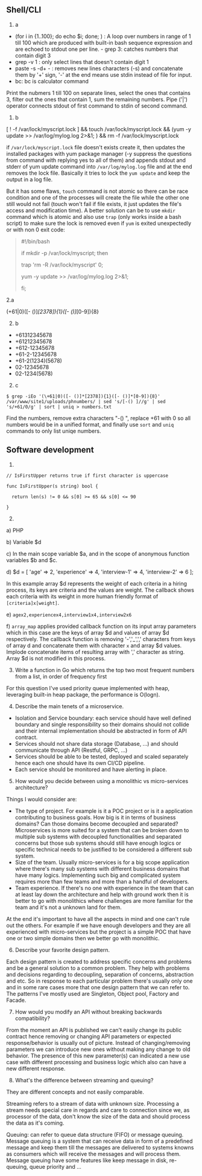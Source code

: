 ## Shell/CLI

1. a
- (for i in {1..100}; do echo $i; done; ) : A loop over numbers in range of 1 till 100 which are produced with built-in bash sequence expression and are echoed to stdout one per line. - grep 3: catches numbers that contain digit 3
- grep -v 1 : only select lines that doesn't contain digit 1
- paste -s -d+ - : removes new lines characters (-s) and concatenate them by '+' sign, '-' at the end means use stdin instead of file for input.
- bc: bc is calculator command

Print the nubmers 1 till 100 on separate lines, select the ones that contains 3, filter out the ones that contain 1, sum the remaining numbers.
Pipe ('|') operator connects stdout of first command to stdin of second command.

1. b

 [ ! -f /var/lock/myscript.lock ] && touch /var/lock/myscript.lock && (yum -y update >> /var/log/mylog.log 2>&1; ) && rm -f /var/lock/myscript.lock

if `/var/lock/myscript.lock` file doesn't exists create it, then updates the installed packages with yum package manager (-y suppress the questions from command with replying yes to all of them) and appends stdout and stderr of yum update command into `/var/log/mylog.log` file and at the end removes the lock file. Basically it tries to lock the `yum update` and keep the output in a log file.

But it has some flaws, `touch` command is not atomic so there can be race condition and one of the processes will create the file while the other one still would not fail (touch won't fail if file exists, it just updates the file's access and modification time). A better solution can be to use `mkdir` command which is atomic and also use `trap` (only works inside a bash script) to make sure the lock is removed even if `yum` is exited unexpectedly or with non 0 exit code:

> #!/bin/bash
> 
> if mkdir -p /var/lock/myscript; then
> 
>   trap 'rm -R /var/lock/myscript' 0;
> 
> yum -y update >> /var/log/mylog.log 2>&1;
>
>  fi;


2.a

(\+61|0)([- ()]*[2378]){1}([- ()]*[0-9]){8}

2. b
- +61312345678 
- +61212345678
- +612-12345678
- +61-2-12345678
- +61-2(1234)(5678)
- 02-12345678
- 02-1234(5678)

2. c

`$ grep -iEo '(\+61|0)([- ()]*[2378]){1}([- ()]*[0-9]){8}' /var/www/site1/uploads/phnumbers/ | sed 's/[-() ]//g' | sed 's/+61/0/g' | sort | uniq > numbers.txt`

Find the numbers, remove extra characters "-() ", replace +61 with 0 so all numbers would be in a unified format, and finally use `sort` and `uniq` commands to only list uniqe numbers.


## Software development

1. 

`// IsFirstUpper returns true if first character is uppercase`

`func IsFirstUpper(s string) bool {`

`  return len(s) != 0 && s[0] >= 65 && s[0] <= 90`

`}`

2. 
a) PHP

b) Variable $d

c) In the main scope variable $a, and in the scope of anonymous function variables $b and $c.

d) $d = [ 'age' => 2, 'experience' => 4, 'interview-1' => 4, 'interview-2' => 6 ];

In this example array $d represents the weight of each criteria in a hiring process, its keys are criteria and the values are weight. The callback shows each criteria with its weight in more human friendly format of `[criteria]x[weight]`.

e) `agex2,experiencex4,interview1x4,interview2x6`

f) `array_map` applies provided callback function on its input array parameters which in this case are the keys of array $d and values of array $d respectively. The callback function is removing '-','_',',' characters from keys of array d and concatenate them with character `x` and array $d values. Implode concatenate items of resulting array with ',' character as string. Array $d is not modified in this process.

3. Write a function in Go which returns the top two most frequent numbers from a list, in order of frequency first

For this question I've used priority queue implemented with heap, leveraging built-in heap package, the performance is O(logn).

4. Describe the main tenets of a microservice.


- Isolation and Service boundary: each service should have well defined boundary and single responsibility so their domains should not collide and their internal implementation should be abstracted in form of API contract.
- Services should not share data storage (Database, ...) and should communicate through API (Restful, GRPC, ...)
- Services should be able to be tested, deployed and scaled separately hence each one should have its own CI/CD pipeline.
- Each service should be monitored and have alerting in place.


5. How would you decide between using a monolithic vs micro-services architecture?

Things I would consider are:
- The type of project. For example is it a POC project or is it a application contributing to business goals. How big is it in terms of business domains? Can those domains become decoupled and separated? Microservices is more suited for a system that can be broken down to multiple sub systems with decoupled functionalities and separated concerns but those sub systems should still have enough logics or specific technical needs to be justified to be considered a different sub system.
- Size of the team. Usually micro-services is for a big scope application where there's many sub systems with different business domains that have many logics. Implementing such big and complicated system requires more than few teams and more than a handful of developers. 
- Team experience. If there's no one with experience in the team that can at least lay down the architecture and help with ground work then it is better to go with monolithics where challenges are more familiar for the team and it's not a unknown land for them.

At the end it's important to have all the aspects in mind and one can't rule out the others. For example if we have enough developers and they are all experienced with micro-services but the project is a simple POC that have one or two simple domains then we better go with monolithic. 

6. Describe your favorite design pattern.

Each design pattern is created to address specific concerns and problems and be a general solution to a common problem. They help with problems and decisions regarding to decoupling, separation of concerns, abstraction and etc. So in response to each particular problem there's usually only one and in some rare cases more that one design pattern that we can refer to. The patterns I've mostly used are Singleton, Object pool, Factory and Facade.

7. How would you modify an API without breaking backwards compatibility?
 
 From the moment an API is published we can't easily change its public contract hence removing or changing API parameters or expected response/behavior is usually out of picture. Instead of changing/removing parameters we can introduce new ones without making any change to old behavior. The presence of this new parameter(s) can indicated a new use case with different processing and business logic which also can have a new different response.
 
8. What's the difference between streaming and queuing?

They are different concepts and not easily comparable. 

Streaming refers to a stream of data with unknown size. Processing a stream needs special care in regards and care to connection since we, as processor of the data, don't know the size of the data and should process the data as it's coming.

Queuing: can refer to queue data structure (FIFO) or message queuing. 
Message queuing is a system that can receive data in form of a predefined message and keep them till the messages are delivered to systems knowns as consumers which will receive the messages and will process them. Message queuing have some features like keep message in disk, re-queuing, queue priority and ...

